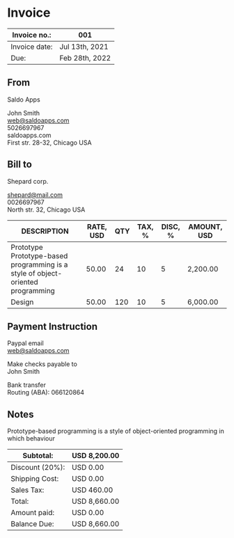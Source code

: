 
# Invoice

| Invoice no.:  | 001            |
| ------------- | -------------- |
| Invoice date: | Jul 13th, 2021 |
| Due:          | Feb 28th, 2022 |

## From
Saldo Apps

John Smith  
web@saldoapps.com  
5026697967  
saldoapps.com  
First str. 28-32, Chicago USA

## Bill to
Shepard corp.

shepard@mail.com  
0026697967  
North str. 32, Chicago USA

| DESCRIPTION                                                                         | RATE, USD | QTY | TAX, % | DISC, % | AMOUNT, USD |
| ----------------------------------------------------------------------------------- | --------- | --- | ------ | ------- | ----------- |
| Prototype<br/>Prototype-based programming is a style of object-oriented programming | 50.00     | 24  | 10     | 5       | 2,200.00    |
| Design                                                                              | 50.00     | 120 | 10     | 5       | 6,000.00    |

## Payment Instruction

Paypal email  
web@saldoapps.com

Make checks payable to  
John Smith

Bank transfer  
Routing (ABA): 066120864

## Notes

Prototype-based programming is a style of object-oriented programming in which behaviour

| Subtotal:       | USD 8,200.00 |
| --------------- | ------------ |
| Discount (20%): | USD 0.00     |
| Shipping Cost:  | USD 0.00     |
| Sales Tax:      | USD 460.00   |
| Total:          | USD 8,660.00 |
| Amount paid:    | USD 0.00     |
| Balance Due:    | USD 8,660.00 |
